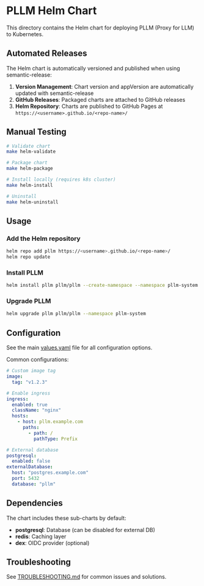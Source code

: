 # PLLM Helm Chart

This directory contains the Helm chart for deploying PLLM (Proxy for LLM) to Kubernetes.

## Automated Releases

The Helm chart is automatically versioned and published when using semantic-release:

1. **Version Management**: Chart version and appVersion are automatically updated with semantic-release
2. **GitHub Releases**: Packaged charts are attached to GitHub releases
3. **Helm Repository**: Charts are published to GitHub Pages at `https://<username>.github.io/<repo-name>/`

## Manual Testing

```bash
# Validate chart
make helm-validate

# Package chart
make helm-package

# Install locally (requires k8s cluster)
make helm-install

# Uninstall
make helm-uninstall
```

## Usage

### Add the Helm repository
```bash
helm repo add pllm https://<username>.github.io/<repo-name>/
helm repo update
```

### Install PLLM
```bash
helm install pllm pllm/pllm --create-namespace --namespace pllm-system
```

### Upgrade PLLM
```bash
helm upgrade pllm pllm/pllm --namespace pllm-system
```

## Configuration

See the main [values.yaml](pllm/values.yaml) file for all configuration options.

Common configurations:

```yaml
# Custom image tag
image:
  tag: "v1.2.3"

# Enable ingress
ingress:
  enabled: true
  className: "nginx"
  hosts:
    - host: pllm.example.com
      paths:
        - path: /
          pathType: Prefix

# External database
postgresql:
  enabled: false
externalDatabase:
  host: "postgres.example.com"
  port: 5432
  database: "pllm"
```

## Dependencies

The chart includes these sub-charts by default:
- **postgresql**: Database (can be disabled for external DB)
- **redis**: Caching layer
- **dex**: OIDC provider (optional)

## Troubleshooting

See [TROUBLESHOOTING.md](TROUBLESHOOTING.md) for common issues and solutions.